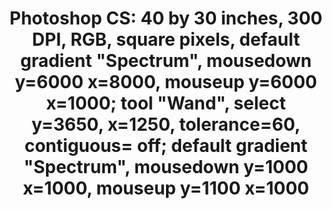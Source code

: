 ---
ee_id_thing: '4243'
site: '1'
type: '2'
inv_num: 2014-080
add_credit:
url: 2014-080-photoshop-cs
title: 'Photoshop CS: 40 by 30 inches, 300 DPI, RGB, square pixels, default gradient
  "Spectrum", mousedown y=6000 x=8000, mouseup y=6000 x=1000; tool "Wand", select
  y=3650, x=1250, tolerance=60, contiguous= off; default gradient "Spectrum", mousedown
  y=1000 x=1000, mouseup y=1100 x=1000'
year: '2014'
display_year: '2014'
medium: Chromogenic print
dims: 40in x 40in
pitch:
ps:
live_url:
youtube:
related_code:
imgs: photoshop-cs-2014-080-full-database-team-jm.jpg
subheading:
download:
commission:
related:
layout: things-i-made
---